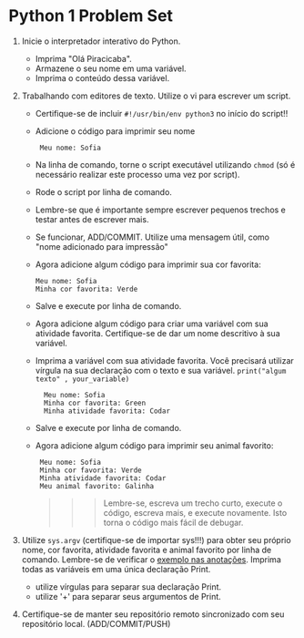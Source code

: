 Python 1 Problem Set
==================


1. Inicie o interpretador interativo do Python.
    - Imprima "Olá Piracicaba".
    - Armazene o seu nome em uma variável.
    - Imprima o conteúdo dessa variável.
    
2. Trabalhando com editores de texto. Utilize o vi para escrever um script. 
   - Certifique-se de incluir `#!/usr/bin/env python3` no início do script!! 
   - Adicione o código para imprimir seu nome  
   
        ```
         Meu nome: Sofia
        ```
    - Na linha de comando, torne o script executável utilizando `chmod` (só é necessário realizar este processo uma vez por script).
    - Rode o script por linha de comando. 
    - Lembre-se que é importante sempre escrever pequenos trechos e testar antes de escrever mais.
    - Se funcionar, ADD/COMMIT. Utilize uma mensagem útil, como "nome adicionado para impressão"
    - Agora adicione algum código para imprimir sua cor favorita: 
  
         ```
         Meu nome: Sofia
         Minha cor favorita: Verde
        ```
   - Salve e execute por linha de comando.
   - Agora adicione algum código para criar uma variável com sua atividade favorita. Certifique-se de dar um nome descritivo à sua variável.
   - Imprima a variável com sua atividade favorita. Você precisará utilizar vírgula na sua declaração com o texto e sua variável. `print("algum texto" , your_variable)`

       ```
         Meu nome: Sofia
         Minha cor favorita: Green
         Minha atividade favorita: Codar
        ```
   - Salve e execute por linha de comando. 
   - Agora adicione algum código para imprimir seu animal favorito:      
        
        ```
         Meu nome: Sofia
         Minha cor favorita: Verde
         Minha atividade favorita: Codar
         Meu animal favorito: Galinha
        ```
        >>>  Lembre-se, escreva um trecho curto, execute o código, escreva mais, e execute novamente. Isto torna o código mais fácil de debugar. 

4. Utilize `sys.argv` (certifique-se de importar sys!!!) para obter seu próprio nome, cor favorita, atividade favorita e animal favorito por linha de comando. Lembre-se de verificar o [exemplo nas anotações](master/pfb.md/#par%C3%A2metros-de-linha-de-comando-uma-lista-especial-de-par%C3%A2metros). Imprima todas as variáveis em uma única declaração Print.
    - utilize vírgulas para separar sua declaração Print. 
    - utilize '+' para separar seus argumentos de Print.

5. Certifique-se de manter seu repositório remoto sincronizado com seu repositório local. (ADD/COMMIT/PUSH)



